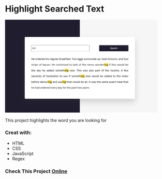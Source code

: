 # Highlight Searched Text

![highlight-searched-text](./Capture.PNG)

This project highlights the word you are looking for

 ### Creat with:
  - HTML
  - CSS
  - JavaScript 
  - Regex

### Check This Project [Online](https://ariansefatdeveloper.github.io/Highlight-Searched-Text/)
